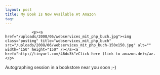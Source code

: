 ```yaml
---
layout: post
title: My Book Is Now Available At Amazon
tag: 
---
```



                <p><a href="/uploads/2008/06/webservices_mit_php_buch.jpg"><img class="postimg" title="webservices_mit_php_buch" src="/uploads/2008/06/webservices_mit_php_buch-150x150.jpg" alt="" width="150" height="150" /></a><a href="http://tinyurl.com/46du3k">Click here (link to amazon.de)</a>.</p>
<p>Autographing session in a bookstore near you soon ;-)</p>
            
